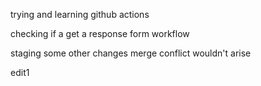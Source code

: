 trying and learning github actions


checking if a get a response form workflow

staging some other changes
merge conflict wouldn't arise

edit1
